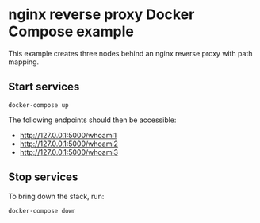 # nginx reverse proxy Docker Compose example
This example creates three nodes behind an nginx reverse proxy with path mapping.

## Start services
```shell
docker-compose up
```
The following endpoints should then be accessible:
- http://127.0.0.1:5000/whoami1
- http://127.0.0.1:5000/whoami2
- http://127.0.0.1:5000/whoami3

## Stop services
To bring down the stack, run:
```
docker-compose down
```
